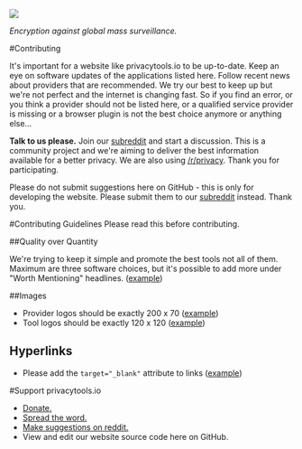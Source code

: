 [![](https://www.privacytools.io/img/layout/logo.png)](https://www.privacytools.io/)

_Encryption against global mass surveillance._

#Contributing

It's important for a website like privacytools.io to be up-to-date. Keep an eye on software updates of the applications listed here. Follow recent news about providers that are recommended. We try our best to keep up but we're not perfect and the internet is changing fast. So if you find an error, or you think a provider should not be listed here, or a qualified service provider is missing or a browser plugin is not the best choice anymore or anything else...

**Talk to us please.** Join our [subreddit](https://www.reddit.com/r/privacytoolsIO/) and start a discussion. This is a community project and we're aiming to deliver the best information available for a better privacy. We are also using [/r/privacy](https://www.reddit.com/r/privacy). Thank you for participating.

Please do not submit suggestions here on GitHub - this is only for developing the website. Please submit them to our [subreddit](https://www.reddit.com/r/privacytoolsIO/) instead. Thank you.


#Contributing Guidelines
Please read this before contributing.

##Quality over Quantity

We're trying to keep it simple and promote the best tools not all of them. Maximum are three software choices, but it's possible to add more under "Worth Mentioning" headlines. ([example](https://www.privacytools.io/#im)) 

##Images

- Provider logos should be exactly 200 x 70 ([example](https://www.privacytools.io/img/provider/AirVPN.gif))
- Tool logos should be exactly 120 x 120 ([example](https://www.privacytools.io/img/tools/ChatSecure.png))

## Hyperlinks

- Please add the `target="_blank"` attribute to links ([example](https://github.com/privacytoolsIO/privacytools.io/blob/01af55ae9d03e9bb453f7891093704aaade80ec4/index.html#L136))

#Support privacytools.io

- [Donate.](https://www.privacytools.io/donate.html)
- [Spread the word.](https://www.privacytools.io/#participate)
- [Make suggestions on reddit.](https://www.reddit.com/r/privacytoolsIO/)
- View and edit our website source code here on GitHub.
